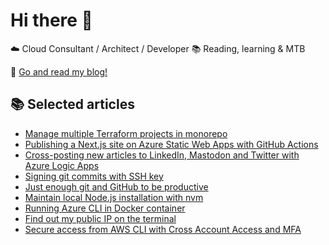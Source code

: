 # Hi there 👋

☁️ Cloud Consultant / Architect / Developer 📚 Reading, learning & MTB

📌  [Go and read my blog!](https://janik6n.net)

## 📚 Selected articles

- [Manage multiple Terraform projects in monorepo](https://janik6n.net/posts/manage-multiple-terraform-projects-in-monorepo/)
- [Publishing a Next.js site on Azure Static Web Apps with GitHub Actions](https://janik6n.net/publishing-a-next-js-site-on-azure-static-web-apps-with-github-actions)
- [Cross-posting new articles to LinkedIn, Mastodon and Twitter with Azure Logic Apps](https://janik6n.net/cross-posting-new-articles-to-linkedin-mastodon-and-twitter-with-azure-logic-apps)
- [Signing git commits with SSH key](https://janik6n.net/signing-git-commits-with-ssh-key)
- [Just enough git and GitHub to be productive](https://janik6n.net/just-enough-git-and-github-to-be-productive)
- [Maintain local Node.js installation with nvm](https://janik6n.net/maintain-local-nodejs-installation-with-nvm)
- [Running Azure CLI in Docker container](https://janik6n.net/running-azure-cli-in-docker-container)
- [Find out my public IP on the terminal](https://janik6n.net/find-out-my-public-ip-on-the-terminal)
- [Secure access from AWS CLI with Cross Account Access and MFA](https://janik6n.net/secure-access-from-aws-cli-with-cross-account-access-and-mfa)

<!--
**janik6n/janik6n** is a ✨ _special_ ✨ repository because its `README.md` (this file) appears on your GitHub profile.

This is updated at 2023-02-03 20:10:12.912728.
Hello.

Here are some ideas to get you started:

- 🔭 I’m currently working on ...
- 🌱 I’m currently learning ...
- 👯 I’m looking to collaborate on ...
- 🤔 I’m looking for help with ...
- 💬 Ask me about ...
- 📫 How to reach me: ...
- 😄 Pronouns: ...
- ⚡ Fun fact: ...
--> 
